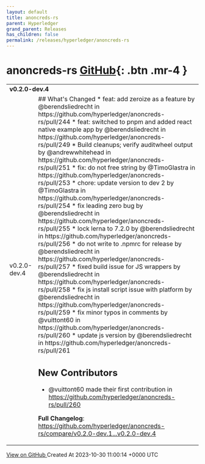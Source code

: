 ```yaml
---
layout: default
title: anoncreds-rs
parent: Hyperledger
grand_parent: Releases
has_children: false
permalink: /releases/hyperledger/anoncreds-rs
---
```


# anoncreds-rs <span class="fs-3 right-align">[GitHub](https://github.com/hyperledger/anoncreds-rs){: .btn .mr-4 }</span>


<div>
    <table>
        <tr>
            <td colspan="2">
                <b>
                    v0.2.0-dev.4
                </b>
            </td>
        </tr>
        <tr>
            <td>
                <span class="chip">
                    v0.2.0-dev.4
                </span>
            </td>
            <td>
                ## What's Changed
* feat: add zeroize as a feature by @berendsliedrecht in https://github.com/hyperledger/anoncreds-rs/pull/244
* feat: switched to pnpm and added react native example app by @berendsliedrecht in https://github.com/hyperledger/anoncreds-rs/pull/249
* Build cleanups; verify auditwheel output by @andrewwhitehead in https://github.com/hyperledger/anoncreds-rs/pull/251
* fix: do not free string by @TimoGlastra in https://github.com/hyperledger/anoncreds-rs/pull/253
* chore: update version to dev 2 by @TimoGlastra in https://github.com/hyperledger/anoncreds-rs/pull/254
* fix leading zero bug by @berendsliedrecht in https://github.com/hyperledger/anoncreds-rs/pull/255
* lock lerna to 7.2.0 by @berendsliedrecht in https://github.com/hyperledger/anoncreds-rs/pull/256
* do not write to .npmrc for release by @berendsliedrecht in https://github.com/hyperledger/anoncreds-rs/pull/257
* fixed build issue for JS wrappers by @berendsliedrecht in https://github.com/hyperledger/anoncreds-rs/pull/258
* fix js install script issue with platform by @berendsliedrecht in https://github.com/hyperledger/anoncreds-rs/pull/259
* fix minor typos in comments by @vuittont60 in https://github.com/hyperledger/anoncreds-rs/pull/260
* update js version by @berendsliedrecht in https://github.com/hyperledger/anoncreds-rs/pull/261

## New Contributors
* @vuittont60 made their first contribution in https://github.com/hyperledger/anoncreds-rs/pull/260

**Full Changelog**: https://github.com/hyperledger/anoncreds-rs/compare/v0.2.0-dev.1...v0.2.0-dev.4
            </td>
        </tr>
    </table>
    <a href="https://github.com/hyperledger/anoncreds-rs/releases/tag/v0.2.0-dev.4" class=".btn">
        View on GitHub
    </a>
    <span class="right-align">
        Created At 2023-10-30 11:00:14 +0000 UTC
    </span>
</div>

